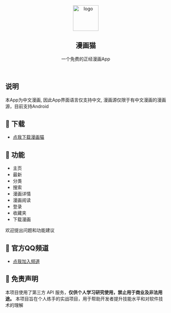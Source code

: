 <div align="center">
<img alt="logo" height="80" src="https://www.mzsq.top/img/logo.png" />
<h2>漫画猫</h2>
<p>一个免费的正经漫画App</p>
</div>
<br />

## 说明

本App为中文漫画, 因此App界面语言仅支持中文, 漫画源仅限于有中文漫画的漫画源，目前支持Android

## 👀 下载

- [点我下载漫画猫](https://github.com/cat-zhua/comic/releases/latest)

## 🎉 功能
- 主页
- 最新
- 分类
- 搜索
- 漫画详情
- 漫画阅读
- 登录
- 收藏夹
- 下载漫画

欢迎提出问题和功能建议

## 📜 官方QQ频道
- [点我加入频道](
https://qun.qq.com/qqweb/qunpro/share?_wv=3&_wwv=128&appChannel=share&inviteCode=1YiAi2EF13o&businessType=9&from=246610&biz=ka&mainSourceId=share&subSourceId=others&jumpsource=shorturl#/out)

## 📢 免责声明

本项目使用了第三方 API 服务，**仅供个人学习研究使用，禁止用于商业及非法用途。** 本项目旨在个人练手的实战项目，用于帮助开发者提升技能水平和对软件技术的理解
